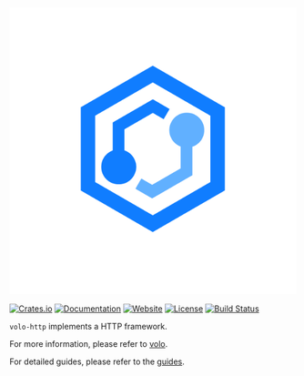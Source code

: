 ![Volo](https://github.com/cloudwego/volo/raw/main/.github/assets/logo.png?sanitize=true)

[![Crates.io](https://img.shields.io/crates/v/volo-http)](https://crates.io/crates/volo-http)
[![Documentation](https://docs.rs/volo-http/badge.svg)](https://docs.rs/volo-http)
[![Website](https://img.shields.io/website?up_message=cloudwego&url=https%3A%2F%2Fwww.cloudwego.io%2F)](https://www.cloudwego.io/)
[![License](https://img.shields.io/crates/l/volo-http)](#license)
[![Build Status][actions-badge]][actions-url]

`volo-http` implements a HTTP framework.

For more information, please refer to [volo][volo].

For detailed guides, please refer to the [guides][guides].

[volo]: https://docs.rs/volo
[guides]: https://www.cloudwego.io/docs/volo/
[actions-badge]: https://github.com/cloudwego/volo/actions/workflows/ci.yaml/badge.svg
[actions-url]: https://github.com/cloudwego/volo/actions
